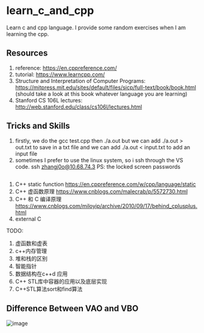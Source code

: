 # learn_c_and_cpp
Learn c and cpp language. I provide some random exercises when I am learning the cpp.  


## Resources
1. reference: https://en.cppreference.com/
2. tutorial: https://www.learncpp.com/
3. Structure and Interpretation of Computer Programs: https://mitpress.mit.edu/sites/default/files/sicp/full-text/book/book.html (should take a look at this book whatever language you are learning)
4. Stanford CS 106L lectures: http://web.stanford.edu/class/cs106l/lectures.html 

## Tricks and Skills
1. firstly, we do the gcc test.cpp then ./a.out but we can add ./a.out > out.txt to save in a txt file and we can add ./a.out < input.txt to add an input file
2. sometimes I prefer to use the linux system, so i ssh through the VS code. ssh zhangj0o@10.68.74.3 PS: the locked screen passwords

## 
1. C++ static function https://en.cppreference.com/w/cpp/language/static
2. C++ 虚函数原理  https://www.cnblogs.com/malecrab/p/5572730.html
3. C++ 和 C 编译原理 https://www.cnblogs.com/miloyip/archive/2010/09/17/behind_cplusplus.html
4. external C


TODO:
1. 虚函数和虚表
2. c++内存管理
3. 堆和栈的区别
4. 智能指针
5. 数据结构在c++d 应用
6. C++ STL库中容器的应用以及底层实现
7. C++STL算法sort和find算法


## Difference Between VAO and VBO
![image](https://user-images.githubusercontent.com/38579506/116784782-bef1bb80-aa9e-11eb-8a49-fbf9375e3783.png)
